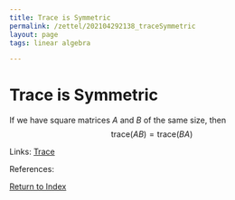 ```yaml
---
title: Trace is Symmetric
permalink: /zettel/202104292138_traceSymmetric
layout: page
tags: linear algebra

---
```

# Trace is Symmetric

If we have square matrices $A$ and $B$ of the same size, then
$$
\mathrm{trace} (A B ) = \mathrm{trace} ( B A )
$$

Links: [Trace](202104292137_traceMatrixDefinition)

References: 

[Return to Index](index)